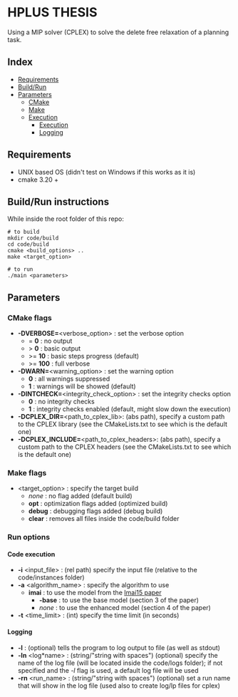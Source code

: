 <!-- trunk-ignore-all(prettier) -->
# HPLUS THESIS

Using a MIP solver (CPLEX) to solve the delete free relaxation of a planning task.

## Index

- [Requirements](#requirements)
- [Build/Run](#buildrun-instructions)
- [Parameters](#parameters)
  - [CMake](#cmake-flags)
  - [Make](#make-flags)
  - [Execution](#run-options)
    - [Execution](#code-execution)
    - [Logging](#logging)

## Requirements

- UNIX based OS (didn't test on Windows if this works as it is)
- cmake 3.20 +

## Build/Run instructions

While inside the root folder of this repo:

```shell
# to build
mkdir code/build
cd code/build
cmake <build_options> ..
make <target_option>

# to run
./main <parameters>
```

## Parameters

### CMake flags

- **-DVERBOSE=**\<verbose_option> : set the verbose option
  - = **0** : no output
  - \> **0** : basic output
  - \>= **10** : basic steps progress (default)
  - \>= **100** : full verbose
- **-DWARN=**\<warning_option> : set the warning option
  - **0** : all warnings suppressed
  - **1** : warnings will be showed (default)
- **-DINTCHECK=**\<integrity_check_option> : set the integrity checks option
  - **0** : no integrity checks
  - **1** : integrity checks enabled (default, might slow down the execution)
- **-DCPLEX_DIR=**\<path_to_cplex_lib>: (abs path), specify a custom path to the CPLEX library (see the CMakeLists.txt to see which is the default one)
- **-DCPLEX_INCLUDE=**\<path_to_cplex_headers>: (abs path), specify a custom path to the CPLEX headers (see the CMakeLists.txt to see which is the default one)

### Make flags

- \<target_option> : specify the target build
  - _none_ : no flag added (default build)
  - **opt** : optimization flags added (optimized build)
  - **debug** : debugging flags added (debug build)
  - **clear** : removes all files inside the code/build folder

### Run options

#### Code execution

- **-i** <input_file> : (rel path) specify the input file (relative to the code/instances folder)
- **-a** <algorithm_name> : specify the algorithm to use
  - **imai** : to use the model from the [Imai15 paper](references/Imai15.pdf)
    - **-base** : to use the base model (section 3 of the paper)
    - _none_ : to use the enhanced model (section 4 of the paper)
- **-t** <time_limit> : (int) specify the time limit (in seconds)

#### Logging

- **-l** : (optional) tells the program to log output to file (as well as stdout)
- **-ln** <log*name> : (string/"string with spaces") (optional) specify the name of the log file (will be located inside the code/logs folder); if not specified and the *-l* flag is used, a default log file will be used
- **-rn** <run_name> : (string/"string with spaces") (optional) set a run name that will show in the log file (used also to create log/lp files for cplex)
